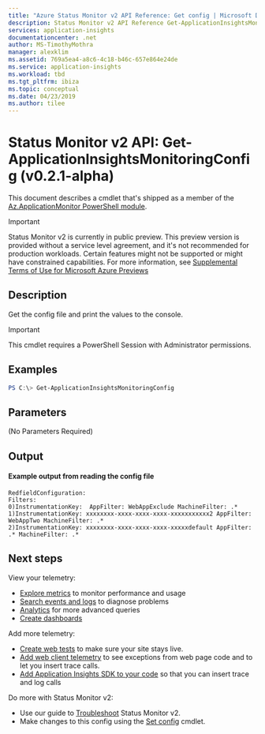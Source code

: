 ```yaml
---
title: "Azure Status Monitor v2 API Reference: Get config | Microsoft Docs"
description: Status Monitor v2 API Reference Get-ApplicationInsightsMonitoringConfig. Monitor website performance without redeploying the website. Works with ASP.NET web apps hosted on-premises, in VMs or on Azure.
services: application-insights
documentationcenter: .net
author: MS-TimothyMothra
manager: alexklim
ms.assetid: 769a5ea4-a8c6-4c18-b46c-657e864e24de
ms.service: application-insights
ms.workload: tbd
ms.tgt_pltfrm: ibiza
ms.topic: conceptual
ms.date: 04/23/2019
ms.author: tilee
---
```

# Status Monitor v2 API: Get-ApplicationInsightsMonitoringConfig (v0.2.1-alpha)

This document describes a cmdlet that's shipped as a member of the [Az.ApplicationMonitor PowerShell module](https://www.powershellgallery.com/packages/Az.ApplicationMonitor/).

> [!IMPORTANT]
> Status Monitor v2 is currently in public preview.
> This preview version is provided without a service level agreement, and it's not recommended for production workloads. Certain features might not be supported or might have constrained capabilities.
> For more information, see [Supplemental Terms of Use for Microsoft Azure Previews](https://azure.microsoft.com/support/legal/preview-supplemental-terms/)

## Description

Get the config file and print the values to the console.

> [!IMPORTANT] 
> This cmdlet requires a PowerShell Session with Administrator permissions.

## Examples

```powershell
PS C:\> Get-ApplicationInsightsMonitoringConfig
```

## Parameters 

(No Parameters Required)

## Output


#### Example output from reading the config file

```
RedfieldConfiguration:
Filters:
0)InstrumentationKey:  AppFilter: WebAppExclude MachineFilter: .*
1)InstrumentationKey: xxxxxxxx-xxxx-xxxx-xxxx-xxxxxxxxxxx2 AppFilter: WebAppTwo MachineFilter: .*
2)InstrumentationKey: xxxxxxxx-xxxx-xxxx-xxxx-xxxxxdefault AppFilter: .* MachineFilter: .*
```

## Next steps

  View your telemetry:
 - [Explore metrics](../../azure-monitor/app/metrics-explorer.md) to monitor performance and usage
- [Search events and logs](../../azure-monitor/app/diagnostic-search.md) to diagnose problems
- [Analytics](../../azure-monitor/app/analytics.md) for more advanced queries
- [Create dashboards](../../azure-monitor/app/app-insights-dashboards.md)
 
 Add more telemetry:
 - [Create web tests](monitor-web-app-availability.md) to make sure your site stays live.
- [Add web client telemetry](../../azure-monitor/app/javascript.md) to see exceptions from web page code and to let you insert trace calls.
- [Add Application Insights SDK to your code](../../azure-monitor/app/asp-net.md) so that you can insert trace and log calls
 
 Do more with Status Monitor v2:
 - Use our guide to [Troubleshoot](status-monitor-v2-troubleshoot) Status Monitor v2.
 - Make changes to this config using the [Set config](status-monitor-v2-api-set-config) cmdlet.
